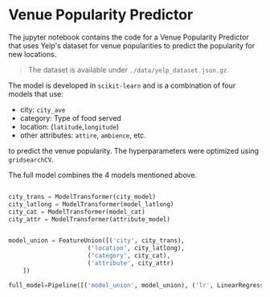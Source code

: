 # Venue Popularity Predictor

The jupyter notebook contains the code for a Venue Popularity Predictor that uses Yelp's dataset for venue popularities to predict the popularity for new locations.
> The dataset is available under `./data/yelp_dataset.json.gz`.

The model is developed in `scikit-learn` and is a combination of four models that use:
- city: `city_ave`
- category: Type of food served
- location: (`latitude`,`longitude`)
- other attributes: `attire`, `ambience`, etc. 

to predict the venue popularity. The hyperparameters were optimized using `gridsearchCV`.

The full model combines the 4 models mentioned above. 


```python

city_trans = ModelTransformer(city_model)
city_latlong = ModelTransformer(model_latlong)
city_cat = ModelTransformer(model_cat)
city_attr = ModelTransformer(attribute_model)


model_union = FeatureUnion([('city', city_trans),
                      ('location', city_latlong),
                      ('category', city_cat),
                      ('attribute', city_attr)
    ])

full_model=Pipeline([('model_union', model_union), ('lr', LinearRegression())])

```
